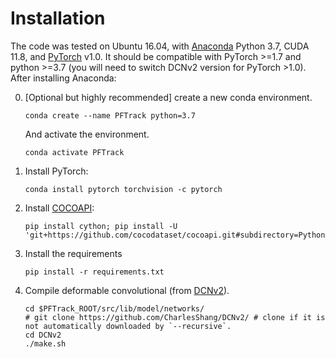 # Installation

The code was tested on Ubuntu 16.04, with [Anaconda](https://www.anaconda.com/download) Python 3.7, CUDA 11.8, and [PyTorch]((http://pytorch.org/)) v1.0.
It should be compatible with PyTorch >=1.7 and python >=3.7 (you will need to switch DCNv2 version for PyTorch >1.0).
After installing Anaconda:

0. [Optional but highly recommended] create a new conda environment. 

    ~~~
    conda create --name PFTrack python=3.7
    ~~~
    And activate the environment.
    
    ~~~
    conda activate PFTrack
    ~~~

1. Install PyTorch:

    ~~~
    conda install pytorch torchvision -c pytorch
    ~~~
    
2. Install [COCOAPI](https://github.com/cocodataset/cocoapi):

    ~~~
    pip install cython; pip install -U 'git+https://github.com/cocodataset/cocoapi.git#subdirectory=PythonAPI'
    ~~~

4. Install the requirements

    ~~~
    pip install -r requirements.txt
    ~~~
    
5. Compile deformable convolutional (from [DCNv2](https://github.com/CharlesShang/DCNv2/)).

    ~~~
    cd $PFTrack_ROOT/src/lib/model/networks/
    # git clone https://github.com/CharlesShang/DCNv2/ # clone if it is not automatically downloaded by `--recursive`.
    cd DCNv2
    ./make.sh
    ~~~